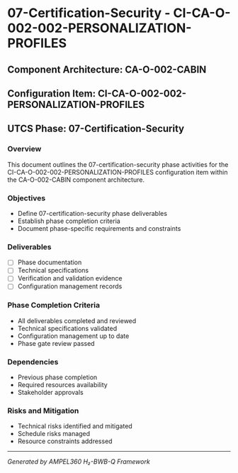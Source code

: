 # 07-Certification-Security - CI-CA-O-002-002-PERSONALIZATION-PROFILES

## Component Architecture: CA-O-002-CABIN
## Configuration Item: CI-CA-O-002-002-PERSONALIZATION-PROFILES
## UTCS Phase: 07-Certification-Security

### Overview
This document outlines the 07-certification-security phase activities for the CI-CA-O-002-002-PERSONALIZATION-PROFILES configuration item within the CA-O-002-CABIN component architecture.

### Objectives
- Define 07-certification-security phase deliverables
- Establish phase completion criteria
- Document phase-specific requirements and constraints

### Deliverables
- [ ] Phase documentation
- [ ] Technical specifications
- [ ] Verification and validation evidence
- [ ] Configuration management records

### Phase Completion Criteria
- All deliverables completed and reviewed
- Technical specifications validated
- Configuration management up to date
- Phase gate review passed

### Dependencies
- Previous phase completion
- Required resources availability
- Stakeholder approvals

### Risks and Mitigation
- Technical risks identified and mitigated
- Schedule risks managed
- Resource constraints addressed

---
*Generated by AMPEL360 H₂-BWB-Q Framework*
